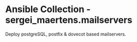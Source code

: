 # Ansible Collection - sergei_maertens.mailservers

Deploy postgreSQL, postfix & dovecot based mailservers.
